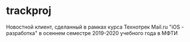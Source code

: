 # trackproj


Новостной клиент, сделанный в рамках курса Технотрек Mail.ru "iOS - разработка" в осеннем семестре 2019-2020 учебного года в МФТИ

